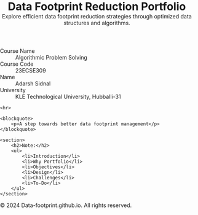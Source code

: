 <!DOCTYPE html>
<html lang="en">
<head>
    <meta charset="UTF-8">
    <meta name="viewport" content="width=device-width, initial-scale=1.0">
    <title>Data Footprint Reduction Portfolio</title>
    <style>
      /* Reset default margin and padding */
body, h1, h2, p, ul, dl {
    margin: 0;
    padding: 0;
}

/* Header Styles */
header {
    background-color: #f0f0f0;
    padding: 20px;
    text-align: center;
}

header h1 {
    font-size: 2em;
    color: #333;
}

header p {
    margin-top: 10px;
    color: #666;
}

/* Main Content Styles */
main {
    max-width: 800px;
    margin: 20px auto;
    padding: 0 20px;
}

dl {
    margin-bottom: 20px;
}

dt {
    font-weight: bold;
}

/* Blockquote Styles */
blockquote {
    background-color: #f9f9f9;
    border-left: 5px solid #ccc;
    padding: 10px;
}

/* Footer Styles */
footer {
    text-align: center;
    padding: 20px;
    background-color: #333;
    color: #fff;
}
    </style>
</head>
<body>

<header>
    <h1>Data Footprint Reduction Portfolio</h1>
    <p>Explore efficient data footprint reduction strategies through optimized data structures and algorithms.</p>
</header>

<main>
    <dl>
        <dt>Course Name</dt>
        <dd>Algorithmic Problem Solving</dd>
        <dt>Course Code</dt>
        <dd>23ECSE309</dd>
        <dt>Name</dt>
        <dd>Adarsh Sidnal</dd>
        <dt>University</dt>
        <dd>KLE Technological University, Hubballi-31</dd>
    </dl>

    <hr>

    <blockquote>
        <p>A step towards better data footprint management</p>
    </blockquote>

    <section>
        <h2>Note:</h2>
        <ul>
            <li>Introduction</li>
            <li>Why Portfolio</li>
            <li>Objectives</li>
            <li>Design</li>
            <li>Challenges</li>
            <li>To-Do</li>
        </ul>
    </section>
</main>

<footer>
    <p>&copy; 2024 Data-footprint.github.io. All rights reserved.</p>
</footer>

</body>
</html>
